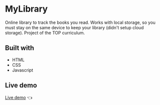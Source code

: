 # MyLibrary

Online library to track the books you read.
Works with local storage, so you must stay on the same device to keep your library (didn't setup cloud storage).
Project of the TOP curriculum.

## Built with

- HTML
- CSS
- Javascript

## Live demo

[Live demo](https://khalwalid.github.io/myLibrary/) 👈
